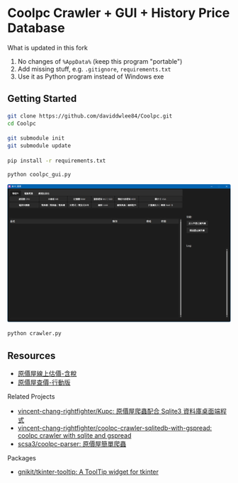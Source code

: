 # Coolpc Crawler + GUI + History Price Database

What is updated in this fork

1. No changes of `%AppData%` (keep this program "portable")
2. Add missing stuff, e.g. `.gitignore`, `requirements.txt`
3. Use it as Python program instead of Windows exe

## Getting Started

```bash
git clone https://github.com/daviddwlee84/Coolpc.git
cd Coolpc

git submodule init
git submodule update

pip install -r requirements.txt
```

```bash
python coolpc_gui.py
```

![screenshot](ScreenShot_1.png)

```bash
python crawler.py
```

## Resources

- [原價屋線上估價-含稅](https://coolpc.com.tw/evaluate.php)
- [原價屋查價-行動版](https://www.coolpc.com.tw/m/)

Related Projects

- [vincent-chang-rightfighter/Kupc: 原價屋爬蟲配合 Sqlite3 資料庫桌面端程式](https://github.com/vincent-chang-rightfighter/Kupc)
- [vincent-chang-rightfighter/coolpc-crawler-sqlitedb-with-gspread: coolpc crawler with sqlite and gspread](https://github.com/vincent-chang-rightfighter/coolpc-crawler-sqlitedb-with-gspread)
- [scsa3/coolpc-parser: 原價屋簡單爬蟲](https://github.com/scsa3/coolpc-parser)

Packages

- [gnikit/tkinter-tooltip: A ToolTip widget for tkinter](https://github.com/gnikit/tkinter-tooltip)
